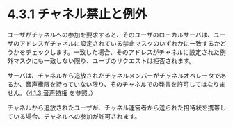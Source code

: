# 4.3.1 チャネル禁止と例外

ユーザがチャネルへの参加を要求すると、そのユーザのローカルサーバは、ユーザのアドレスがチャネルに設定されている禁止マスクのいずれかに一致するかどうかをチェックします。一致した場合、そのアドレスがチャネルに設定された例外マスクにも一致しない限り、ユーザのリクエストは拒否されます。

サーバは、チャネルから追放されたチャネルメンバーがチャネルオペレータであるか、音声権限を持っていない限り、そのチャネルでの発言を許可してはなりません。（[4.1.3 音声特権](./voice-privilege.md) を参照。）

チャネルから追放されたユーザが、チャネル運営者から送られた招待状を携帯している場合、チャネルへの参加が許可されます。
